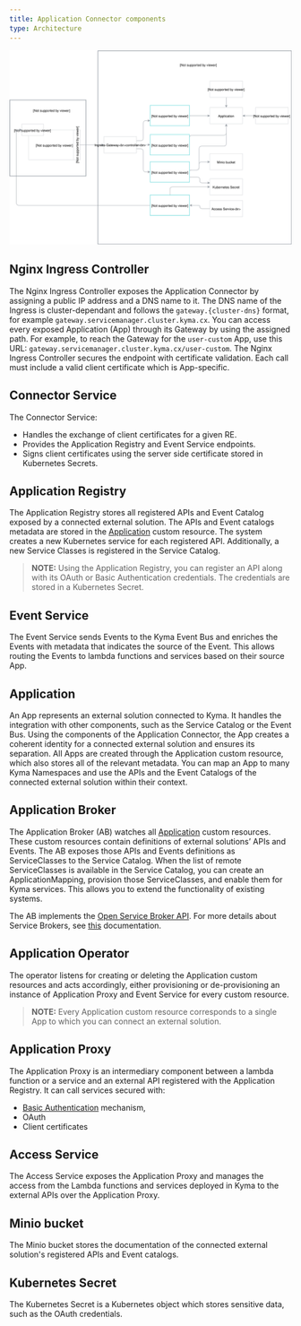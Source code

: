```yaml
---
title: Application Connector components
type: Architecture
---
```


![Architecture Diagram](./assets/001-application-connector.svg)


## Nginx Ingress Controller

The Nginx Ingress Controller exposes the Application Connector by assigning a public IP address and a DNS name to it.
The DNS name of the Ingress is cluster-dependant and follows the `gateway.{cluster-dns}` format, for example `gateway.servicemanager.cluster.kyma.cx`.
You can access every exposed Application (App) through its Gateway by using the assigned path. For example, to reach the Gateway for the `user-custom` App, use this URL: `gateway.servicemanager.cluster.kyma.cx/user-custom`. The Nginx Ingress Controller secures the endpoint with certificate validation. Each call must include a valid client certificate which is App-specific.

## Connector Service

The Connector Service:
- Handles the exchange of client certificates for a given RE.
- Provides the Application Registry and Event Service endpoints.
- Signs client certificates using the server side certificate stored in Kubernetes Secrets.

## Application Registry

The Application Registry stores all registered APIs and Event Catalog exposed by a connected external solution. The APIs and Event catalogs metadata are stored in the [Application](#custom-resource-application) custom resource.
The system creates a new Kubernetes service for each registered API. Additionally, a new Service Classes is registered in the Service Catalog.

>**NOTE:** Using the Application Registry, you can register an API along with its OAuth or Basic Authentication credentials. The credentials are stored in a Kubernetes Secret.

## Event Service

The Event Service sends Events to the Kyma Event Bus and enriches the Events with metadata that indicates the source of the Event.
This allows routing the Events to lambda functions and services based on their source App.

## Application

An App represents an external solution connected to Kyma. It handles the integration with other components, such as the Service Catalog or the Event Bus.
Using the components of the Application Connector, the App creates a coherent identity for a connected external solution and ensures its separation.
All Apps are created through the Application custom resource, which also stores all of the relevant metadata. You can map an App to many Kyma Namespaces and use the APIs and the Event Catalogs of the connected external solution within their context.

## Application Broker

The Application Broker (AB) watches all [Application](#custom-resource-application) custom resources. These custom resources contain definitions of external solutions’ APIs and Events. The AB exposes those APIs and Events definitions as ServiceClasses to the Service Catalog. When the list of remote ServiceClasses is available in the Service Catalog, you can create an ApplicationMapping, provision those ServiceClasses, and enable them for Kyma services. This allows you to extend the functionality of existing systems.

The AB implements the [Open Service Broker API](https://www.openservicebrokerapi.org/). For more details about Service Brokers, see [this](/components/service-catalog#service-brokers-service-brokers) documentation.

## Application Operator

The operator listens for creating or deleting the Application custom resources and acts accordingly, either provisioning or de-provisioning an instance of Application Proxy and Event Service for every custom resource.         

>**NOTE:** Every Application custom resource corresponds to a single App to which you can connect an external solution.

## Application Proxy

The Application Proxy is an intermediary component between a lambda function or a service and an external API registered with the Application Registry. It can call services secured with:
- [Basic Authentication](https://tools.ietf.org/html/rfc7617) mechanism,
- OAuth
- Client certificates

## Access Service

The Access Service exposes the Application Proxy and manages the access from the Lambda functions and services deployed in Kyma to the external APIs over the Application Proxy.

## Minio bucket

The Minio bucket stores the documentation of the connected external solution's registered APIs and Event catalogs.

## Kubernetes Secret

The Kubernetes Secret is a Kubernetes object which stores sensitive data, such as the OAuth credentials.
